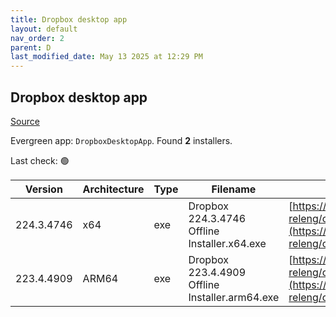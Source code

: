 ```yaml
---
title: Dropbox desktop app
layout: default
nav_order: 2
parent: D
last_modified_date: May 13 2025 at 12:29 PM
---
```


## Dropbox desktop app

[Source](https://www.dropbox.com/desktop)

Evergreen app: `DropboxDesktopApp`. Found **2** installers.

Last check: 🟢

| Version    | Architecture | Type | Filename                                       | URI                                                                                                                                                                                                            |
| ---------- | ------------ | ---- | ---------------------------------------------- | -------------------------------------------------------------------------------------------------------------------------------------------------------------------------------------------------------------- |
| 224.3.4746 | x64          | exe  | Dropbox 224.3.4746 Offline Installer.x64.exe   | [https://edge.dropboxstatic.com/dbx-releng/client/Dropbox%20224.3.4746%20Offline%20Installer.x64.exe](https://edge.dropboxstatic.com/dbx-releng/client/Dropbox%20224.3.4746%20Offline%20Installer.x64.exe)     |
| 223.4.4909 | ARM64        | exe  | Dropbox 223.4.4909 Offline Installer.arm64.exe | [https://edge.dropboxstatic.com/dbx-releng/client/Dropbox%20223.4.4909%20Offline%20Installer.arm64.exe](https://edge.dropboxstatic.com/dbx-releng/client/Dropbox%20223.4.4909%20Offline%20Installer.arm64.exe) |
